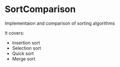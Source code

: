 # SortComparison
Implementaion and comparison of sorting algorithms

It covers:  
  - Insertion sort  
  - Selection sort  
  - Quick sort  
  - Merge sort  
